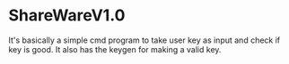 # ShareWareV1.0

It's basically a simple cmd program to take user key as input and check if key is good.
It also has the keygen for making a valid key.
